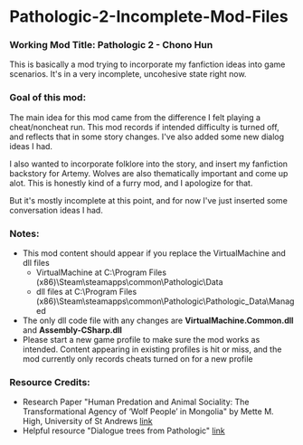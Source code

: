 # Pathologic-2-Incomplete-Mod-Files

### Working Mod Title: Pathologic 2 - Chono Hun

This is basically a mod trying to incorporate my fanfiction ideas into game scenarios. It's in a very incomplete, uncohesive state right now. 

### Goal of this mod:
The main idea for this mod came from the difference I felt playing a cheat/noncheat run. This mod records if intended difficulty is turned off, and reflects that in some story changes. I've also added some new dialog ideas I had.

I also wanted to incorporate folklore into the story, and insert my fanfiction backstory for Artemy. Wolves are also thematically important and come up alot. This is honestly kind of a furry mod, and I apologize for that.

But it's mostly incomplete at this point, and for now I've just inserted some conversation ideas I had.

### Notes:
* This mod content should appear if you replace the VirtualMachine and dll files
  * VirtualMachine at C:\Program Files (x86)\Steam\steamapps\common\Pathologic\Data
  * dll files at C:\Program Files (x86)\Steam\steamapps\common\Pathologic\Pathologic_Data\Managed
* The only dll code file with any changes are **VirtualMachine.Common.dll** and **Assembly-CSharp.dll**
* Please start a new game profile to make sure the mod works as intended. Content appearing in existing profiles is hit or miss, and the mod currently only records cheats turned on for a new profile

### Resource Credits:
* Research Paper "Human Predation and Animal Sociality: The Transformational Agency of ‘Wolf People’ in Mongolia" by Mette M. High, University of St Andrews
  [link](https://research-repository.st-andrews.ac.uk/bitstream/handle/10023/16520/Wolf_People.pdf?sequence=1)
* Helpful resource "Dialogue trees from Pathologic" [link](https://pathologicdialogue.github.io/)
